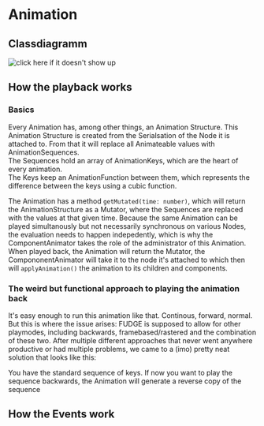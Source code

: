 # Animation

## Classdiagramm
![click here if it doesn't show up](http://www.plantuml.com/plantuml/proxy?fmt=svg&cache=no&src=https://jirkadelloro.github.io/FUDGE/Documentation/Design/Animation.puml)

## How the playback works

### Basics

Every Animation has, among other things, an Animation Structure. This Animation Structure is created from the Serialsation of the Node it is attached to. From that it will replace all Animateable values with AnimationSequences.  
The Sequences hold an array of AnimationKeys, which are the heart of every animation.  
The Keys keep an AnimationFunction between them, which represents the difference between the keys using a cubic function.

The Animation has a method `getMutated(time: number)`, which will return the AnimationStructure as a Mutator, where the Sequences are replaced with the values at that given time.
Because the same Animation can be played simultanously but not necessarily synchronous on various Nodes, the evaluation needs to happen indepedently, which is why the ComponentAnimator takes the role of the administrator of this Animation.  
When played back, the Animation will return the Mutator, the CompononentAnimator will take it to the node it's attached to which then will `applyAnimation()` the animation to its children and components.

### The weird but functional approach to playing the animation back

It's easy enough to run this animation like that. Continous, forward, normal. But this is where the issue arises: FUDGE is supposed to allow for other playmodes, including backwards, framebased/rastered and the combination of these two. After multiple different approaches that never went anywhere productive or had multiple problems, we came to a (imo) pretty neat solution that looks like this:

You have the standard sequence of keys. If now you want to play the sequence backwards, the Animation will generate a reverse copy of the sequence

## How the Events work